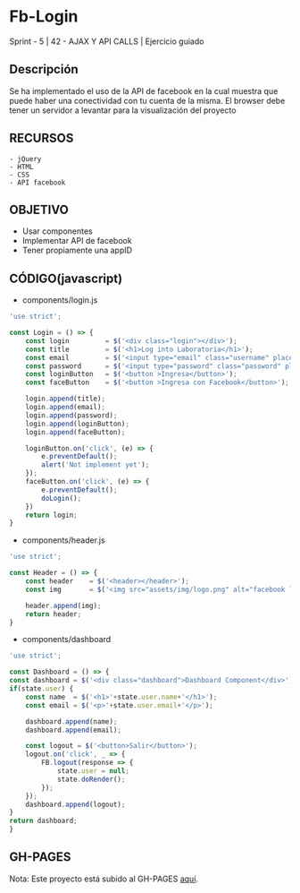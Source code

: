 # Fb-Login
Sprint - 5 | 42 - AJAX Y API CALLS | Ejercicio guiado
## Descripción
  Se ha implementado el uso de la API de facebook en la cual muestra que puede haber una conectividad con tu cuenta de la misma. El browser debe tener un servidor a levantar para la visualización del proyecto
  
## RECURSOS 
```
- jQuery
- HTML
- CSS
- API facebook
```
  
## OBJETIVO
+ Usar componentes
+ Implementar API de facebook
+ Tener propiamente una appID
## CÓDIGO(javascript)
+ components/login.js
```javascript
'use strict';

const Login = () => {
    const login         = $('<div class="login"></div>');
    const title         = $('<h1>Log into Laboratoria</h1>');
    const email         = $('<input type="email" class="username" placeholder="Correo Electrónico">');
    const password      = $('<input type="password" class="password" placeholder="Contraseña">');
    const loginButton   = $('<button >Ingresa</button>');
    const faceButton    = $('<button >Ingresa con Facebook</button>');

    login.append(title);
    login.append(email);
    login.append(password);
    login.append(loginButton);
    login.append(faceButton);

    loginButton.on('click', (e) => {
        e.preventDefault();
        alert('Not implement yet');
    });
    faceButton.on('click', (e) => {
        e.preventDefault();
        doLogin();
    })
    return login;
}
```
+ components/header.js
```javascript
'use strict';

const Header = () => {
    const header    = $('<header></header>');
    const img       = $('<img src="assets/img/logo.png" alt="facebook logo">');

    header.append(img);
    return header;
}

```
+ components/dashboard
```javascript
'use strict';

const Dashboard = () => {
const dashboard = $('<div class="dashboard">Dashboard Component</div>');
if(state.user) {
    const name  = $('<h1>'+state.user.name+'</h1>');
    const email = $('<p>'+state.user.email+'</p>');

    dashboard.append(name);
    dashboard.append(email);

    const logout = $('<button>Salir</button>');
    logout.on('click', _ => {
        FB.logout(response => {
            state.user = null;
            state.doRender();
        });
    });
    dashboard.append(logout);
}
return dashboard;
}
```


## GH-PAGES
Nota: Este proyecto está subido al GH-PAGES [aquí](https://mgmp2.github.io/Fb-Login/).
